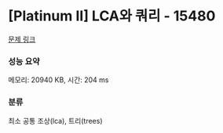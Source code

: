 # [Platinum II] LCA와 쿼리 - 15480 

[문제 링크](https://www.acmicpc.net/problem/15480) 

### 성능 요약

메모리: 20940 KB, 시간: 204 ms

### 분류

최소 공통 조상(lca), 트리(trees)

